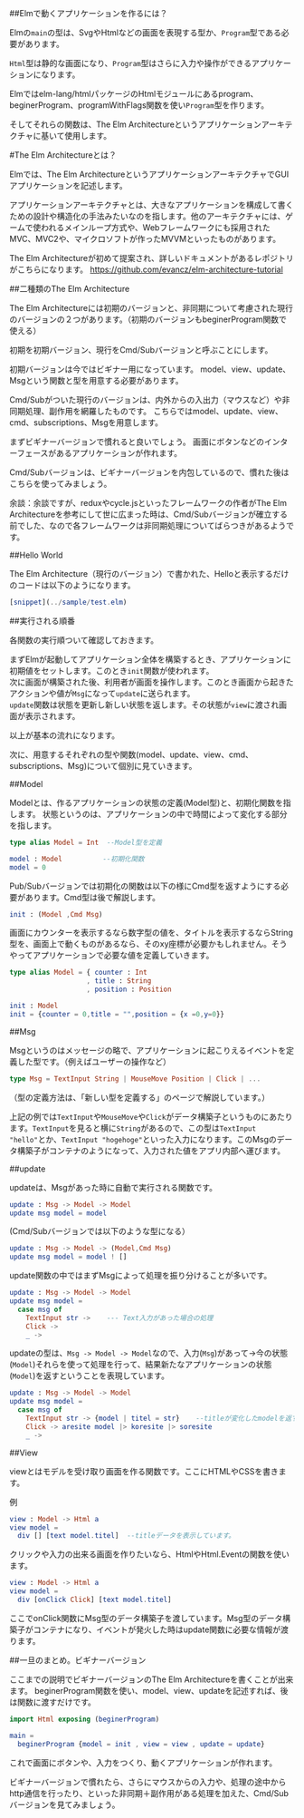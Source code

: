 
##Elmで動くアプリケーションを作るには？

Elmの`main`の型は、SvgやHtmlなどの画面を表現する型か、`Program`型である必要があります。

`Html`型は静的な画面になり、`Program`型はさらに入力や操作ができるアプリケーションになります。

Elmではelm-lang/htmlパッケージのHtmlモジュールにあるprogram、beginerProgram、programWithFlags関数を使い`Program`型を作ります。

そしてそれらの関数は、The Elm Architectureというアプリケーションアーキテクチャに基いて使用します。

#The Elm Architectureとは？

Elmでは、The Elm ArchitectureというアプリケーションアーキテクチャでGUIアプリケーションを記述します。

アプリケーションアーキテクチャとは、大きなアプリケーションを構成して書くための設計や構造化の手法みたいなのを指します。他のアーキテクチャには、ゲームで使われるメインループ方式や、Webフレームワークにも採用されたMVC、MVC2や、マイクロソフトが作ったMVVMといったものがあります。

The Elm Architectureが初めて提案され、詳しいドキュメントがあるレポジトリがこちらになります。
https://github.com/evancz/elm-architecture-tutorial


##二種類のThe Elm Architecture

The Elm Architectureには初期のバージョンと、非同期について考慮された現行のバージョンの２つがあります。（初期のバージョンもbeginerProgram関数で使える）

初期を初期バージョン、現行をCmd/Subバージョンと呼ぶことにします。

初期バージョンは今ではビギナー用になっています。
model、view、update、Msgという関数と型を用意する必要があります。

Cmd/Subがついた現行のバージョンは、内外からの入出力（マウスなど）や非同期処理、副作用を網羅したものです。
こちらではmodel、update、view、cmd、subscriptions、Msgを用意します。

まずビギナーバージョンで慣れると良いでしょう。
画面にボタンなどのインターフェースがあるアプリケーションが作れます。

Cmd/Subバージョンは、ビギナーバージョンを内包しているので、慣れた後はこちらを使ってみましょう。


余談：余談ですが、reduxやcycle.jsといったフレームワークの作者がThe Elm Architectureを参考にして世に広まった時は、Cmd/Subバージョンが確立する前でした、なので各フレームワークは非同期処理についてばらつきがあるようです。


##Hello World

The Elm Architecture（現行のバージョン）で書かれた、Helloと表示するだけのコードは以下のようになります。

```elm
[snippet](../sample/test.elm)
```


##実行される順番

各関数の実行順ついて確認しておきます。

まずElmが起動してアプリケーション全体を構築するとき、アプリケーションに初期値をセットします。このとき`init`関数が使われます。  
次に画面が構築された後、利用者が画面を操作します。このとき画面から起きたアクションや値が`Msg`になって`update`に送られます。  
`update`関数は状態を更新し新しい状態を返します。その状態が`view`に渡され画面が表示されます。

以上が基本の流れになります。

次に、用意するそれぞれの型や関数(model、update、view、cmd、subscriptions、Msg)について個別に見ていきます。

##Model

Modelとは、作るアプリケーションの状態の定義(Model型)と、初期化関数を指します。
状態というのは、アプリケーションの中で時間によって変化する部分を指します。

```elm
type alias Model = Int  --Model型を定義

model : Model          --初期化関数
model = 0
```

Pub/Subバージョンでは初期化の関数は以下の様にCmd型を返すようにする必要があります。Cmd型は後で解説します。

```elm
init : (Model ,Cmd Msg)
```

画面にカウンターを表示するなら数字型の値を、タイトルを表示するならString型を、画面上で動くものがあるなら、そのxy座標が必要かもしれません。そうやってアプリケーションで必要な値を定義していきます。

```elm
type alias Model = { counter : Int
                   , title : String
                   , position : Position

init : Model
init = {counter = 0,title = "",position = {x =0,y=0}}
```

##Msg

Msgというのはメッセージの略で、アプリケーションに起こりえるイベントを定義した型です。（例えばユーザーの操作など）

```elm
type Msg = TextInput String | MouseMove Position | Click | ...
```

（型の定義方法は、「新しい型を定義する」のページで解説しています。）

上記の例では`TextInput`や`MouseMove`や`Click`がデータ構築子というものにあたります。`TextInput`を見ると横に`String`があるので、この型は`TextInput "hello"`とか、`TextInput "hogehoge"`といった入力になります。このMsgのデータ構築子がコンテナのようになって、入力された値をアプリ内部へ運びます。

##update

updateは、Msgがあった時に自動で実行される関数です。

```elm
update : Msg -> Model -> Model
update msg model = model
```

(Cmd/Subバージョンでは以下のような型になる）

```elm
update : Msg -> Model -> (Model,Cmd Msg)
update msg model = model ! []
```

update関数の中ではまずMsgによって処理を振り分けることが多いです。

```elm
update : Msg -> Model -> Model
update msg model =
  case msg of
    TextInput str ->    --- Text入力があった場合の処理
    Click ->
    _ ->
```

updateの型は、`Msg -> Model -> Model`なので、入力(`Msg`)があって->今の状態(`Model`)それらを使って処理を行って、結果新たなアプリケーションの状態(`Model`)を返すということを表現しています。


```elm
update : Msg -> Model -> Model
update msg model =
  case msg of
    TextInput str -> {model | titel = str}    --titleが変化したmodelを返す。
    Click -> aresite model |> koresite |> soresite
    _ ->
```

##View

viewとはモデルを受け取り画面を作る関数です。ここにHTMLやCSSを書きます。

例

```elm
view : Model -> Html a
view model =
  div [] [text model.titel]  --titleデータを表示しています。

```

クリックや入力の出来る画面を作りたいなら、HtmlやHtml.Eventの関数を使います。

```elm
view : Model -> Html a
view model =
  div [onClick Click] [text model.titel]

```

ここでonClick関数にMsg型のデータ構築子を渡しています。Msg型のデータ構築子がコンテナになり、イベントが発火した時はupdate関数に必要な情報が渡ります。


##一旦のまとめ。ビギナーバージョン

ここまでの説明でビギナーバージョンのThe Elm Architectureを書くことが出来ます。
beginerProgram関数を使い、model、view、updateを記述すれば、後は関数に渡すだけです。

```elm
import Html exposing (beginerProgram)

main =
  beginerProgram {model = init , view = view , update = update}

```

これで画面にボタンや、入力をつくり、動くアプリケーションが作れます。

ビギナーバージョンで慣れたら、さらにマウスからの入力や、処理の途中からhttp通信を行ったり、といった非同期＋副作用がある処理を加えた、Cmd/Subバージョンを見てみましょう。
